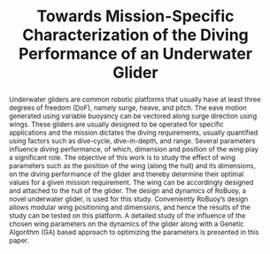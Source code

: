 ---
layout: project-page-new
title: "Towards Mission-Specific Characterization of the Diving Performance of an Underwater Glider"
authors:
  - name: Siddharth D
    sup: 1
  - name: Ridhi P
    sup: 1
  - name: Nagamanikandan G
    sup: 1
  - name: Thiyagarajan R
    sup: 1
  - name: Asokan T.
    sup: 1
affiliations:
  - name: IIIT Hyderabad, India
    link: https://robotics.iiit.ac.in
    sup: 1
permalink: /publications/2022/Siddharth_Underwater-Glider
abstract: "Underwater gliders are common robotic platforms that usually have at least three degrees of freedom (DoF), namely surge, heave, and pitch. The eave motion generated using variable buoyancy can be vectored along surge direction using wings. These gliders are usually designed to be operated for specific applications and the mission dictates the diving requirements, usually quantified using factors such as dive-cycle, dive-in-depth, and range. Several parameters influence diving performance, of which, dimension and position of the wing play a significant role. The objective of this work is to study the effect of wing parameters such as the position of the wing (along the hull) and its dimensions, on the diving performance of the glider and thereby determine their optimal values for a given mission requirement. The wing can be accordingly designed and attached to the hull of the glider. The design and dynamics of RoBuoy, a novel underwater glider, is used for this study. Conveniently RoBuoy’s design allows modular wing positioning and dimensions, and hence the results of the study can be tested on this platform. A detailed study of the influence of the chosen wing parameters on the dynamics of the glider along with a Genetic Algorithm (GA) based approach to optimizing the parameters is presented in this paper."
paper: https://ieeexplore.ieee.org/document/9775285
#code: https://github.com/sudarshan-s-harithas/CCO-VOXEL 
#supplement: https://iiitaphyd-my.sharepoint.com/personal/avneesh_mishra_research_iiit_ac_in/Documents/Forms/All.aspx?RootFolder=%2Fpersonal%2Favneesh%5Fmishra%5Fresearch%5Fiiit%5Fac%5Fin%2FDocuments%2FRRC%2FOpposing%20View%20Loop%20Closure%2FE2CNN%2FPresented%20Material%2FReF%20Paper&FolderCTID=0x012000A1AB309DA2EB7542856220193D0C0808
#video: https://robotics.iiit.ac.in/publications/2020/deep-mpc-for-visual-servoing/video.mp4
#iframe: https://www.youtube.com/embed/qNAqAlb7m3E # https://www.youtube.com/embed/jhjskX4FQwA

---